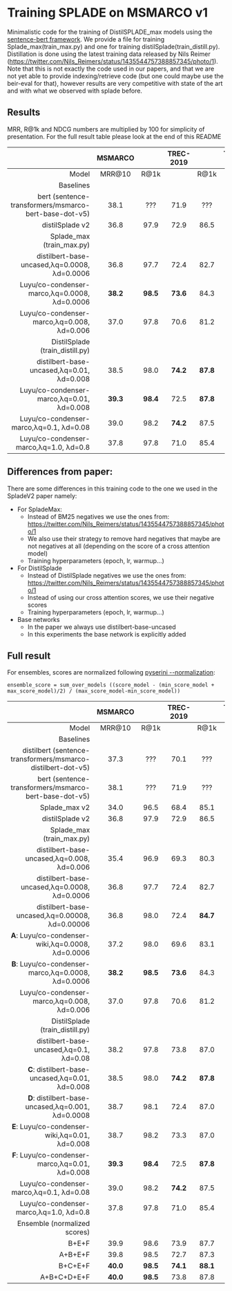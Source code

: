 # Training SPLADE on MSMARCO v1

Minimalistic code for the training of DistilSPLADE_max models using the [sentence-bert framework](https://github.com/UKPLab/sentence-transformers/). We provide a file for training Splade_max(train_max.py) and one for training distilSplade(train_distill.py). Distillation is done using the latest training data released by Nils Reimer (https://twitter.com/Nils_Reimers/status/1435544757388857345/photo/1). Note that this is not exactly the code used in our papers, and that we are not yet able to provide indexing/retrieve code (but one could maybe use the beir-eval for that), however results are very competitive with state of the art and with what we observed with splade before.

## Results

MRR, R@1k and NDCG numbers are multiplied by 100 for simplicity of presentation. For the full result table please look at the end of this README

|                                                              | MSMARCO |       | TREC-2019 |       | TREC-2020 |       |BEIR     |       |
|-------------------------------------------------------------:|:-------:|:-----:|:---------:|:-----:|:---------:|:-----:|:-------:|:-----:|
|                                                        Model |  MRR@10 |  R@1k |           |  R@1k |           |  R@1k | NDCG@10 |FLOPS  |
|                                                    Baselines |         |       |           |       |           |       |         |       |
|        bert (sentence-transformers/msmarco-bert-base-dot-v5) |   38.1  |  ???  |    71.9   |  ???  |    72.3   |  ???  | ???     | N/A   |
|        distilSplade v2                                       |   36.8  |  97.9 |    72.9   |  86.5 |    71.0   |  83.4 | 50.6    | 3.82  |
|                              Splade_max (train_max.py)       |         |       |           |       |           |       |         |       |
|          distilbert-base-uncased,λq=0.0008, λd=0.0006        |   36.8  |  97.7 |    72.4               |  82.7     |    70.6   |  78.1 |  ???       | 1.14  |
|              Luyu/co-condenser-marco,λq=0.0008, λd=0.0006    |   **38.2**  |  **98.5** |    **73.6**   |  84.3     |  72.4     |  78.7 |  ???       | 1.48  |
|                 Luyu/co-condenser-marco,λq=0.008, λd=0.006   |   37.0  |  97.8 |  70.6     |  81.2 |  69.3     | 76.1  |  ???       |  0.33 |
|                              DistilSplade (train_distill.py) |         |       |           |       |           |       |         |       |
|          distilbert-base-uncased,λq=0.01, λd=0.008           |   38.5  |  98.0 |    **74.2**   |  **87.8** |    71.9   |  82.6 | 50.1    | 3.85  |
|              Luyu/co-condenser-marco,λq=0.01, λd=0.008       |   **39.3**  |  **98.4** |    72.5   |  **87.8** |    **73.0**   |  **83.5** | **51.0**    | 5.35  |
|                    Luyu/co-condenser-marco,λq=0.1, λd=0.08   |   39.0  |  98.2 | **74.2**  |  87.5 |    71.8   |  83.3 |  ???    | 1.96  |
|                    Luyu/co-condenser-marco,λq=1.0, λd=0.8    |   37.8  |  97.8 |    71.0   |  85.4 |    70.0   |  80.4 |  ???    | 0.42  |

## Differences from paper:

There are some differences in this training code to the one we used in the SpladeV2 paper namely:

* For SpladeMax: 
    * Instead of BM25 negatives we use the ones from: https://twitter.com/Nils_Reimers/status/1435544757388857345/photo/1
    * We also use their strategy to remove hard negatives that maybe are not negatives at all (depending on the score of a cross attention model)
    * Training hyperparameters (epoch, lr, warmup...)
* For DistilSplade
    * Instead of DistilSplade negatives we use the ones from: https://twitter.com/Nils_Reimers/status/1435544757388857345/photo/1
    * Instead of using our cross attention scores, we use their negative scores
    * Training hyperparameters (epoch, lr, warmup...)
* Base networks
    * In the paper we always use distilbert-base-uncased
    * In this experiments the base network is explicitly added

## Full result

For ensembles, scores are normalized following [pyserini --normalization](https://github.com/castorini/pyserini/blob/104e70e7c61b38d3d5a3d9d6c82f81f0c8aa193c/pyserini/hsearch/_hybrid.py#L75):

` ensemble_score = sum_over_models ((score_model - (min_score_model + max_score_model)/2) / (max_score_model-min_score_model)) `

|                                                              | MSMARCO |       | TREC-2019 |       | TREC-2020 |       |BEIR     |       |
|-------------------------------------------------------------:|:-------:|:-----:|:---------:|:-----:|:---------:|:-----:|:-------:|:-----:|
|                                                        Model |  MRR@10 |  R@1k |           |  R@1k |           |  R@1k | NDCG@10 |FLOPS  |
|                                                    Baselines |         |       |           |       |           |       |         |       |
| distilbert (sentence-transformers/msmarco-distilbert-dot-v5) |   37.3  |  ???  |    70.1   |  ???  |    71.1   |  ???  |         |       |
|        bert (sentence-transformers/msmarco-bert-base-dot-v5) |   38.1  |  ???  |    71.9   |  ???  |    72.3   |  ???  |         |       |
|        Splade_max v2                                         |   34.0  |  96.5 |    68.4   |  85.1 |    ???    |  ???  | 46.4    | 1.32  |
|        distilSplade v2                                       |   36.8  |  97.9 |    72.9   |  86.5 |    71.0   |  83.4 | 50.6    | 3.82  |
|                              Splade_max (train_max.py)       |         |       |           |       |           |       |         |       |
|          distilbert-base-uncased,λq=0.008, λd=0.006          |   35.4  |  96.9 |    69.3               |  80.3     |    67.8   |  77.1 |         | 0.32  |
|          distilbert-base-uncased,λq=0.0008, λd=0.0006        |   36.8  |  97.7 |    72.4               |  82.7     |    70.6   |  78.1 |         | 1.14  |
|          distilbert-base-uncased,λq=0.00008, λd=0.00006      |   36.8  |  98.0 |    72.4               |  **84.7** |    72.0   |  **79.1** | 49.1    | 3.39  |
|      **A**:   Luyu/co-condenser-wiki,λq=0.0008, λd=0.0006    |   37.2  |  98.0 |    69.6               |  83.1     |    **72.8**   |  79.0 |         | 1.26  |
|      **B**:  Luyu/co-condenser-marco,λq=0.0008, λd=0.0006    |   **38.2**  |  **98.5** |    **73.6**   |  84.3     |  72.4     |  78.7 |         | 1.48  |
|                 Luyu/co-condenser-marco,λq=0.008, λd=0.006   |   37.0  |  97.8 |  70.6     |  81.2 |  69.3     | 76.1  |         |  0.33 |
|                              DistilSplade (train_distill.py) |         |       |           |       |           |       |         |       |
|          distilbert-base-uncased,λq=0.1, λd=0.08             |   38.2  |  97.8 |    73.8   |  87.0 |    71.5   |  82.6 |         | 1.95  |
|      **C**: distilbert-base-uncased,λq=0.01, λd=0.008        |   38.5  |  98.0 |    **74.2**   |  **87.8** |    71.9   |  82.6 | 50.1    | 3.85  |
|      **D**: distilbert-base-uncased,λq=0.001, λd=0.0008      |   38.7  |  98.1 |    72.4   |  87.0 |    71.7   |  83.4 |         | 7.81  |
|      **E**:   Luyu/co-condenser-wiki,λq=0.01, λd=0.008       |   38.7  |  98.2 |    73.3   |  87.0 |    72.4   |  83.0 |         | 4.57  |
|      **F**:  Luyu/co-condenser-marco,λq=0.01, λd=0.008       |   **39.3**  |  **98.4** |    72.5   |  **87.8** |    **73.0**   |  **83.5** | **51.0**    | 5.35  |
|                    Luyu/co-condenser-marco,λq=0.1, λd=0.08   |   39.0  |  98.2 | **74.2**  |  87.5 |    71.8   |  83.3 |         | 1.96  |
|                    Luyu/co-condenser-marco,λq=1.0, λd=0.8    |   37.8  |  97.8 |    71.0   |  85.4 |    70.0   |  80.4 |         | 0.42  |
|                              Ensemble (normalized scores)    |         |       |           |       |           |       |         |       |
|                              B+E+F                           |   39.9  |  98.6 |    73.9   |  87.7 |    73.9   |  83.3 |         | 11.40 |
|                              A+B+E+F                         |   39.8  |  98.5 |    72.7   |  87.3 |    73.7   |  83.4 |         | 12.66 |
|                              B+C+E+F                         |   **40.0**  |  **98.5** |    **74.1**   |  **88.1** |    73.3   |  83.5 |         | 15.25 |
|                              A+B+C+D+E+F                     |   **40.0**  |  **98.5** |    73.8   |  87.8 |    **73.9**   |  **84.0** |         | 24.32 |
